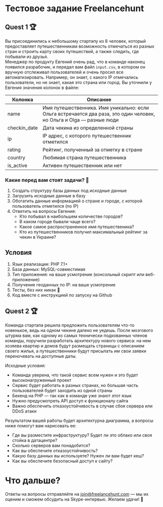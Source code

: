 # Тестовое задание Freelancehunt

## Quest 1 🏆
Вы присоединились к небольшому стартапу из 8 человек, который предоставляет путешественникам возможность отмечаться из разных стран 
и строить карту своих путешествий, а также следить, где побывали из друзья.  
Менеджер по продукту Евгений очень рад, что в команде наконец появился разрабочик, и передал вам файл `input.csv`, 
в котором он вручную отслеживал пользователей и очень просил все автоматизировать. Например, он знает, с какого IP 
отмечались пользователи, но не знает, какая это страна или город.
Вы уточнили у Евгения значения колонок в файле: 

| Колонка            | Описание                                                                                       |
|--------------------|------------------------------------------------------------------------------------------------|
|  name              | Имя путешественника. Имя уникально: если Ольга встречается два раза, это один человек, но Ольга и Olga — разные люди |
|  checkin_date | Дата чекина из определенной страны                                                                               |
|  ip                | IP адрес, с которого путешественник отметился                                                  |
|  rating            | Рейтинг, полученный за отметку в стране                                                                        | 
|  country           | Любимая страна путешественника                                                                                         |
|  is_active         | Активен путешественник или нет                                                                 |

### Какие перед вам стоят задачи? 🧠

1. Создать структуру базы данных под исходные данные
2. Загрузить исходные данные в базу
3. Обогатить данные информацией о стране и городе, с которой пользователь отметился (по IP)
4. Ответить на вопросы Евгения:
    * Кто побывал в наибольшем количестве городов?
    * В каком городе бывали чаще всего? 
    * Какое самое распространенное имя путешественика?
    * Кто из путешественников получил максимальный рейтинг за чекин в Украине?

## Условия

1. Язык реализации: PHP 7.1+
2. База данных: MySQL-совместимая
3. Тип приложения: на ваше усмотрение (консольный скрипт или веб-приложение)
4. Получение геоданных по IP: на ваше усмотрение
5. Тесты, без них никак 🏅
6. Код вместе с инструкцией по запуску на Github 

## Quest 2 🏆
Команда стартапа решила предложить пользователям что-то новенькое, ведь на одном чекине далеко не уедешь. После мозгового штурма вам, как одному из самых технически подкованных членов команды, поручили разработать архитектуру нового сервиса: на нем хозяева квартир и домов будут размещать страницы с описанием своего жилья, а путешественники будут присылать им свои заявки переночевать на доступные даты. 

Исходные условия:

* Команда уверена, что такой сервис всем нужен и это будет высоконагруженный проект
* Сервис будет работать в разных странах, но большая часть пользователей будет заходить из одной страны
* Бекенд на PHP — так как в команде уже знают этот язык
* Нужно предусмотреть API доступ к функционалу сайта
* Важно обеспечить отказоустойчивость в случае сбоя сервера или DDoS атаки 

Результатом вашей работы будет архитектурна диаграмма, а вопросы ниже помогут вам нарисовать ее:

* Где вы разместите инфраструктуру? Будет ли это облако или своя стойка в датацентре?
* Сколько серверов вам понадобится?
* Как вы обеспечите отказоустойчивость?
* Какую базу данных вы используете? Нужен ли вам будет кеш?
* Как вы обеспечите безопасный доступ к сайту?

# Что дальше?
Ответы на вопросы отправляйте на join@freelancehunt.com — мы их оценим и сможем обсудить на Skype-интервью. Желаем удачи! 🤞
